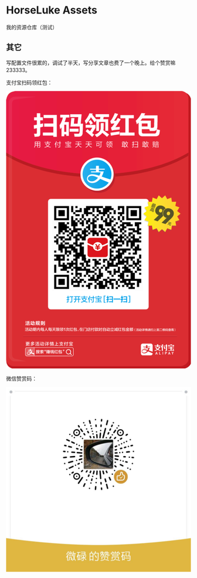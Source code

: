 # HorseLuke Assets

我的资源仓库（测试）



## 其它

写配置文件很累的，调试了半天，写分享文章也费了一个晚上。给个赞赏嘛233333。


支付宝扫码领红包：

![支付宝扫码领红包](./img/zfb-hb.png)


微信赞赏码：

![微信赞赏码](./img/weixin_zanshangcode.jpg)


